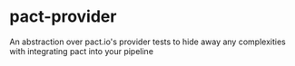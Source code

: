 # pact-provider
An abstraction over pact.io's provider tests to hide away any complexities with integrating pact into your pipeline
